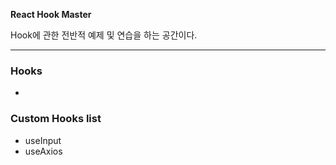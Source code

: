 
**React Hook Master**

Hook에 관한 전반적 예제 및 연습을 하는 공간이다.

---
### Hooks  
- 

### Custom Hooks list  
- useInput
- useAxios